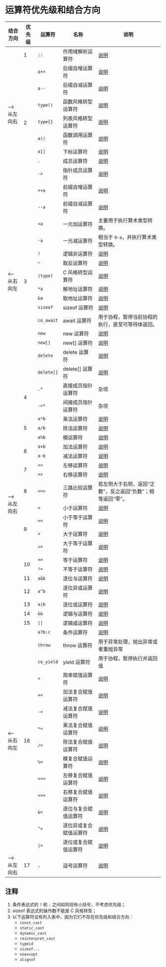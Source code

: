 # 运算符优先级和结合方向

<div class="table-wrapper">
<table>
<thead>
    <tr>
        <th>结合方向</th>
        <th>优先级</th>
        <th>运算符</th>
        <th>名称</th>
        <th>说明</th>
    </tr>
</thead>
<tbody>
    <tr>
        <td rowspan="9">&#10230;<br> 从左向右</td>
        <td>1</td>
        <td><code>::</code></td>
        <td>作用域解析运算符</td>
        <td><a href="#/ch03/review_cpp.md?id=idx_作用域解析运算符">说明</a></td>
    </tr>
    <tr>
        <td rowspan="8">2</td>
        <td><code>a++</code></td>
        <td>后缀自增运算符</td>
        <td><a href="#/ch02/part2/incdec_operator" target="_blank">说明</a></td>
    </tr>
    <tr>
        <td><code>a--</code></td>
        <td>后缀自减运算符</td>
        <td><a href="#/ch02/part2/incdec_operator" target="_blank">说明</a></td>
    </tr>
    <tr>
        <td><code>type()</code></td>
        <td>函数风格转型运算符</td>
        <td><a href="#/ch02/part2/other_operator?id=类型转换运算符" target="_blank">说明</a></td>
    </tr>
    <tr>
        <td><code>type{}</code></td>
        <td>列表风格转型运算符</td>
        <td><a href="#/ch06/cast_overload.md?id=idx_列表风格转型运算符">说明</a></td>
    </tr>
    <tr>
        <td><code>a()</code></td>
        <td>函数调用运算符</td>
        <td><a href="#/ch03/function_definition?id=函数调用运算符" target="_blank">说明</a></td>
    </tr>
    <tr>
        <td><code>a[]</code></td>
        <td>下标运算符</td>
        <td><a href="#/ch04/array/README?id=下标运算符" target="_blank">说明</a></td>
    </tr>
    <tr>
        <td><code>.</code></td>
        <td>成员运算符</td>
        <td><a href="#/ch04/struct/struct_usage?id=成员运算符" target="_blank">说明</a></td>
    </tr>
    <tr>
        <td><code>-></code></td>
        <td>指针成员运算符</td>
        <td><a href="#/ch04/list/list_construct?id=指针成员运算符" target="_blank">说明</a></td>
    </tr>
    <tr>
        <td rowspan="15">&#10229;<br> 从右向左</td>
        <td rowspan="15">3</td>
        <td><code>++a</code></td>
        <td>前缀自增运算符</td>
        <td><a href="#/ch02/part2/incdec_operator" target="_blank">说明</a></td>
    </tr>
    <tr>
        <td><code>--a</code></td>
        <td>前缀自减运算符</td>
        <td><a href="#/ch02/part2/incdec_operator" target="_blank">说明</a></td>
    </tr>
    <tr>
        <td><code>+a</code></td>
        <td>一元加运算符</td>
        <td>主要用于执行算术类型转换。</td>
    </tr>
    <tr>
        <td><code>-a</code></td>
        <td>一元减运算符</td>
        <td>相当于 <code>0-a</code>，并执行算术类型转换。</td>
    </tr>
    <tr>
        <td><code>!</code></td>
        <td>逻辑非运算符</td>
        <td><a href="#/ch02/part2/logical_operator" target="_blank">说明</a></td>
    </tr>
    <tr>
        <td><code>~</code></td>
        <td>取反运算符</td>
        <td><a href="#/ch02/part2/bit_operator?id=取反运算符" target="_blank">说明</a></td>
    </tr>
    <tr>
        <td><code>(type)</code></td>
        <td>C 风格转型运算符</td>
        <td><a href="#/ch02/part2/other_operator?id=类型转换运算符" target="_blank">说明</a></td>
    </tr>
    <tr>
        <td><code>*a</code></td>
        <td>解地址运算符</td>
        <td><a href="#/ch04/pointer/pointer?id=取地址与解地址" target="_blank">说明</a></td>
    </tr>
    <tr>
        <td><code>&amp;a</code></td>
        <td>取地址运算符</td>
        <td><a href="#/ch04/pointer/pointer?id=取地址与解地址" target="_blank">说明</a></td>
    </tr>
    <tr>
        <td><code>sizeof</code></td>
        <td>sizeof 运算符</td>
        <td><a href="#/ch02/part2/other_operator?id=sizeof-运算符" target="_blank">说明</a></td>
    </tr>
    <tr>
        <td><code>co_await</code></td>
        <td>await 运算符</td>
        <td>用于协程，暂停当前协程的执行，直至可等待体返回。</td>
    </tr>
    <tr>
        <td><code>new</code></td>
        <td>new 运算符</td>
        <td><a href="#/ch04/list/storage_duration?id=动态存储期" target="_blank">说明</a></td>
    </tr>
    <tr>
        <td><code>new[]</code></td>
        <td>new[] 运算符</td>
        <td><a href="#/ch04/list/arr_new_del" target="_blank">说明</a></td>
    </tr>
    <tr>
        <td><code>delete</code></td>
        <td>delete 运算符</td>
        <td><a href="#/ch04/list/storage_duration?id=动态存储期" target="_blank">说明</a></td>
    </tr>
    <tr>
        <td><code>delete[]</code></td>
        <td>delete[] 运算符</td>
        <td><a href="#/ch04/list/arr_new_del" target="_blank">说明</a></td>
    </tr>
    <tr>
        <td rowspan="21">&#10230;<br> 从左向右</td>
        <td rowspan="2">4</td>
        <td><code>.*</code></td>
        <td>直接成员指针运算符</td>
        <td>杂项</td>
    </tr>
    <tr>
        <td><code>->*</code></td>
        <td>间接成员指针运算符</td>
        <td>杂项</td>
    </tr>
    <tr>
        <td rowspan="3">5</td>
        <td><code>a*b</code></td>
        <td>乘法运算符</td>
        <td><a href="#/ch02/part2/arithmetic_operator" target="_blank">说明</a></td>
    </tr>
    <tr>
        <td><code>a/b</code></td>
        <td>除法运算符</td>
        <td><a href="#/ch02/part2/arithmetic_operator" target="_blank">说明</a></td>
    </tr>
    <tr>
        <td><code>a%b</code></td>
        <td>模运算符</td>
        <td><a href="#/ch02/part2/arithmetic_operator" target="_blank">说明</a></td>
    </tr>
    <tr>
        <td rowspan="2">6</td>
        <td><code>a+b</code></td>
        <td>加法运算符</td>
        <td><a href="#/ch02/part2/arithmetic_operator" target="_blank">说明</a></td>
    </tr>
    <tr>
        <td><code>a-b</code></td>
        <td>减法运算符</td>
        <td><a href="#/ch02/part2/arithmetic_operator" target="_blank">说明</a></td>
    </tr>
    <tr>
        <td rowspan="2">7</td>
        <td><code><<</code></td>
        <td>左移运算符</td>
        <td><a href="#/ch02/part2/bit_operator?id=左移运算符和右移运算符" target="_blank">说明</a></td>
    </tr>
    <tr>
        <td><code>>></code></td>
        <td>右移运算符</td>
        <td><a href="#/ch02/part2/bit_operator?id=左移运算符和右移运算符" target="_blank">说明</a></td>
    </tr>
    <tr>
        <td>8</td>
        <td><code><=></code></td>
        <td>三路比较运算符</td>
        <td>若左侧大于右侧，返回“正数”，反之返回“负数”；相等返回“零”。</td>
    </tr>
    <tr>
        <td rowspan="4">9</td>
        <td><code><</code></td>
        <td>小于运算符</td>
        <td><a href="#/ch02/part2/comparison_operator" target="_blank">说明</a></td>
    </tr>
    <tr>
        <td><code><=</code></td>
        <td>小于等于运算符</td>
        <td><a href="#/ch02/part2/comparison_operator" target="_blank">说明</a></td>
    </tr>
    <tr>
        <td><code>></code></td>
        <td>大于运算符</td>
        <td><a href="#/ch02/part2/comparison_operator" target="_blank">说明</a></td>
    </tr>
    <tr>
        <td><code>>=</code></td>
        <td>大于等于运算符</td>
        <td><a href="#/ch02/part2/comparison_operator" target="_blank">说明</a></td>
    </tr>
    <tr>
        <td rowspan="2">10</td>
        <td><code>==</code></td>
        <td>等于运算符</td>
        <td><a href="#/ch02/part2/comparison_operator" target="_blank">说明</a></td>
    </tr>
    <tr>
        <td><code>!=</code></td>
        <td>不等于运算符</td>
        <td><a href="#/ch02/part2/comparison_operator" target="_blank">说明</a></td>
    </tr>
    <tr>
        <td>11</td>
        <td><code>a&amp;b</code></td>
        <td>逐位与运算符</td>
        <td><a href="#/ch02/part2/bit_operator?id=逐位与运算符" target="_blank">说明</a></td>
    </tr>
    <tr>
        <td>12</td>
        <td><code>a^b</code></td>
        <td>逐位异或运算符</td>
        <td><a href="#/ch02/part2/bit_operator?id=逐位异或运算符" target="_blank">说明</a></td>
    </tr>
    <tr>
        <td>13</td>
        <td><code>a|b</code></td>
        <td>逐位或运算符</td>
        <td><a href="#/ch02/part2/bit_operator?id=逐位或运算符" target="_blank">说明</a></td>
    </tr>
    <tr>
        <td>14</td>
        <td><code>&amp;&amp;</code></td>
        <td>逻辑与运算符</td>
        <td><a href="#/ch02/part2/logical_operator" target="_blank">说明</a></td>
    </tr>
    <tr>
        <td>15</td>
        <td><code>||</code></td>
        <td>逻辑或运算符</td>
        <td><a href="#/ch02/part2/logical_operator" target="_blank">说明</a></td>
    </tr>
    <tr>
        <td rowspan="14">&#10229;<br> 从右向左</td>
        <td rowspan="14">16</td>
        <td><code>a?b:c</code></td>
        <td>条件运算符</td>
        <td><a href="#/ch02/part2/other_operator?id=条件运算符" target="_blank">说明</a></td>
    </tr>
    <tr>
        <td><code>throw</code></td>
        <td>throw 运算符</td>
        <td>用于异常处理，抛出异常或者重抛异常</td>
    </tr>
    <tr>
        <td><code>co_yield</code></td>
        <td>yield 运算符</td>
        <td>用于协程，暂停执行并返回值</td>
    </tr>
    <tr>
        <td><code>=</code></td>
        <td>简单赋值运算符</td>
        <td><a href="#/ch02/part2/assignment_operator?id=简单赋值运算符" target="_blank">说明</a></td>
    </tr>
    <tr>
        <td><code>+=</code></td>
        <td>加法复合赋值运算符</td>
        <td><a href="#/ch02/part2/assignment_operator?id=复合赋值运算符" target="_blank">说明</a></td>
    </tr>
    <tr>
        <td><code>-=</code></td>
        <td>减法复合赋值运算符</td>
        <td><a href="#/ch02/part2/assignment_operator?id=复合赋值运算符" target="_blank">说明</a></td>
    </tr>
    <tr>
        <td><code>*=</code></td>
        <td>乘法复合赋值运算符</td>
        <td><a href="#/ch02/part2/assignment_operator?id=复合赋值运算符" target="_blank">说明</a></td>
    </tr>
    <tr>
        <td><code>/=</code></td>
        <td>除法复合赋值运算符</td>
        <td><a href="#/ch02/part2/assignment_operator?id=复合赋值运算符" target="_blank">说明</a></td>
    </tr>
    <tr>
        <td><code>%=</code></td>
        <td>模复合赋值运算符</td>
        <td><a href="#/ch02/part2/assignment_operator?id=复合赋值运算符" target="_blank">说明</a></td>
    </tr>
    <tr>
        <td><code><<=</code></td>
        <td>左移复合赋值运算符</td>
        <td><a href="#/ch02/part2/bit_operator?id=复合赋值运算符的扩充" target="_blank">说明</a></td>
    </tr>
    <tr>
        <td><code>>>=</code></td>
        <td>右移复合赋值运算符</td>
        <td><a href="#/ch02/part2/bit_operator?id=复合赋值运算符的扩充" target="_blank">说明</a></td>
    </tr>
    <tr>
        <td><code>&amp;=</code></td>
        <td>逐位与复合赋值运算符</td>
        <td><a href="#/ch02/part2/bit_operator?id=复合赋值运算符的扩充" target="_blank">说明</a></td>
    </tr>
    <tr>
        <td><code>^=</code></td>
        <td>逐位异或复合赋值运算符</td>
        <td><a href="#/ch02/part2/bit_operator?id=复合赋值运算符的扩充" target="_blank">说明</a></td>
    </tr>
    <tr>
        <td><code>|=</code></td>
        <td>逐位或复合赋值运算符</td>
        <td><a href="#/ch02/part2/bit_operator?id=复合赋值运算符的扩充" target="_blank">说明</a></td>
    </tr>
    <tr>
        <td>&#10230;<br> 从左向右</td>
        <td>17</td>
        <td><code>,</code></td>
        <td>逗号运算符</td>
        <td><a href="#/ch02/part2/other_operator?id=逗号运算符" target="_blank">说明</a></td>
    </tr>
</tbody>
</table>
</div>

## 注释

1. 条件表达式的 `?` 和 `:` 之间如同视有小括号，不考虑优先级；
2. sizeof 表达式的操作数不能是 C 风格转型；
3. 以下运算符没有列入表中，因为它们不存在优先级和结合方向：
   - `const_cast`
   - `static_cast` 
   - `dynamic_cast` 
   - `reinterpret_cast` 
   - `typeid` 
   - `sizeof...` 
   - `noexcept` 
   - `alignof`  
